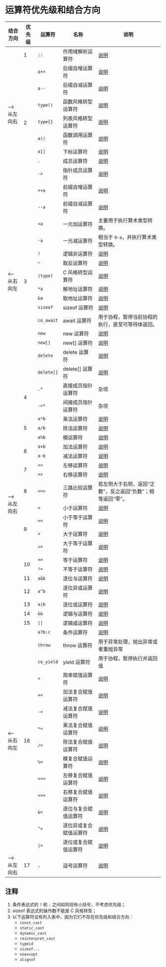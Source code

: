 # 运算符优先级和结合方向

<div class="table-wrapper">
<table>
<thead>
    <tr>
        <th>结合方向</th>
        <th>优先级</th>
        <th>运算符</th>
        <th>名称</th>
        <th>说明</th>
    </tr>
</thead>
<tbody>
    <tr>
        <td rowspan="9">&#10230;<br> 从左向右</td>
        <td>1</td>
        <td><code>::</code></td>
        <td>作用域解析运算符</td>
        <td><a href="#/ch03/review_cpp.md?id=idx_作用域解析运算符">说明</a></td>
    </tr>
    <tr>
        <td rowspan="8">2</td>
        <td><code>a++</code></td>
        <td>后缀自增运算符</td>
        <td><a href="#/ch02/part2/incdec_operator" target="_blank">说明</a></td>
    </tr>
    <tr>
        <td><code>a--</code></td>
        <td>后缀自减运算符</td>
        <td><a href="#/ch02/part2/incdec_operator" target="_blank">说明</a></td>
    </tr>
    <tr>
        <td><code>type()</code></td>
        <td>函数风格转型运算符</td>
        <td><a href="#/ch02/part2/other_operator?id=类型转换运算符" target="_blank">说明</a></td>
    </tr>
    <tr>
        <td><code>type{}</code></td>
        <td>列表风格转型运算符</td>
        <td><a href="#/ch06/cast_overload.md?id=idx_列表风格转型运算符">说明</a></td>
    </tr>
    <tr>
        <td><code>a()</code></td>
        <td>函数调用运算符</td>
        <td><a href="#/ch03/function_definition?id=函数调用运算符" target="_blank">说明</a></td>
    </tr>
    <tr>
        <td><code>a[]</code></td>
        <td>下标运算符</td>
        <td><a href="#/ch04/array/README?id=下标运算符" target="_blank">说明</a></td>
    </tr>
    <tr>
        <td><code>.</code></td>
        <td>成员运算符</td>
        <td><a href="#/ch04/struct/struct_usage?id=成员运算符" target="_blank">说明</a></td>
    </tr>
    <tr>
        <td><code>-></code></td>
        <td>指针成员运算符</td>
        <td><a href="#/ch04/list/list_construct?id=指针成员运算符" target="_blank">说明</a></td>
    </tr>
    <tr>
        <td rowspan="15">&#10229;<br> 从右向左</td>
        <td rowspan="15">3</td>
        <td><code>++a</code></td>
        <td>前缀自增运算符</td>
        <td><a href="#/ch02/part2/incdec_operator" target="_blank">说明</a></td>
    </tr>
    <tr>
        <td><code>--a</code></td>
        <td>前缀自减运算符</td>
        <td><a href="#/ch02/part2/incdec_operator" target="_blank">说明</a></td>
    </tr>
    <tr>
        <td><code>+a</code></td>
        <td>一元加运算符</td>
        <td>主要用于执行算术类型转换。</td>
    </tr>
    <tr>
        <td><code>-a</code></td>
        <td>一元减运算符</td>
        <td>相当于 <code>0-a</code>，并执行算术类型转换。</td>
    </tr>
    <tr>
        <td><code>!</code></td>
        <td>逻辑非运算符</td>
        <td><a href="#/ch02/part2/logical_operator" target="_blank">说明</a></td>
    </tr>
    <tr>
        <td><code>~</code></td>
        <td>取反运算符</td>
        <td><a href="#/ch02/part2/bit_operator?id=取反运算符" target="_blank">说明</a></td>
    </tr>
    <tr>
        <td><code>(type)</code></td>
        <td>C 风格转型运算符</td>
        <td><a href="#/ch02/part2/other_operator?id=类型转换运算符" target="_blank">说明</a></td>
    </tr>
    <tr>
        <td><code>*a</code></td>
        <td>解地址运算符</td>
        <td><a href="#/ch04/pointer/pointer?id=取地址与解地址" target="_blank">说明</a></td>
    </tr>
    <tr>
        <td><code>&amp;a</code></td>
        <td>取地址运算符</td>
        <td><a href="#/ch04/pointer/pointer?id=取地址与解地址" target="_blank">说明</a></td>
    </tr>
    <tr>
        <td><code>sizeof</code></td>
        <td>sizeof 运算符</td>
        <td><a href="#/ch02/part2/other_operator?id=sizeof-运算符" target="_blank">说明</a></td>
    </tr>
    <tr>
        <td><code>co_await</code></td>
        <td>await 运算符</td>
        <td>用于协程，暂停当前协程的执行，直至可等待体返回。</td>
    </tr>
    <tr>
        <td><code>new</code></td>
        <td>new 运算符</td>
        <td><a href="#/ch04/list/storage_duration?id=动态存储期" target="_blank">说明</a></td>
    </tr>
    <tr>
        <td><code>new[]</code></td>
        <td>new[] 运算符</td>
        <td><a href="#/ch04/list/arr_new_del" target="_blank">说明</a></td>
    </tr>
    <tr>
        <td><code>delete</code></td>
        <td>delete 运算符</td>
        <td><a href="#/ch04/list/storage_duration?id=动态存储期" target="_blank">说明</a></td>
    </tr>
    <tr>
        <td><code>delete[]</code></td>
        <td>delete[] 运算符</td>
        <td><a href="#/ch04/list/arr_new_del" target="_blank">说明</a></td>
    </tr>
    <tr>
        <td rowspan="21">&#10230;<br> 从左向右</td>
        <td rowspan="2">4</td>
        <td><code>.*</code></td>
        <td>直接成员指针运算符</td>
        <td>杂项</td>
    </tr>
    <tr>
        <td><code>->*</code></td>
        <td>间接成员指针运算符</td>
        <td>杂项</td>
    </tr>
    <tr>
        <td rowspan="3">5</td>
        <td><code>a*b</code></td>
        <td>乘法运算符</td>
        <td><a href="#/ch02/part2/arithmetic_operator" target="_blank">说明</a></td>
    </tr>
    <tr>
        <td><code>a/b</code></td>
        <td>除法运算符</td>
        <td><a href="#/ch02/part2/arithmetic_operator" target="_blank">说明</a></td>
    </tr>
    <tr>
        <td><code>a%b</code></td>
        <td>模运算符</td>
        <td><a href="#/ch02/part2/arithmetic_operator" target="_blank">说明</a></td>
    </tr>
    <tr>
        <td rowspan="2">6</td>
        <td><code>a+b</code></td>
        <td>加法运算符</td>
        <td><a href="#/ch02/part2/arithmetic_operator" target="_blank">说明</a></td>
    </tr>
    <tr>
        <td><code>a-b</code></td>
        <td>减法运算符</td>
        <td><a href="#/ch02/part2/arithmetic_operator" target="_blank">说明</a></td>
    </tr>
    <tr>
        <td rowspan="2">7</td>
        <td><code><<</code></td>
        <td>左移运算符</td>
        <td><a href="#/ch02/part2/bit_operator?id=左移运算符和右移运算符" target="_blank">说明</a></td>
    </tr>
    <tr>
        <td><code>>></code></td>
        <td>右移运算符</td>
        <td><a href="#/ch02/part2/bit_operator?id=左移运算符和右移运算符" target="_blank">说明</a></td>
    </tr>
    <tr>
        <td>8</td>
        <td><code><=></code></td>
        <td>三路比较运算符</td>
        <td>若左侧大于右侧，返回“正数”，反之返回“负数”；相等返回“零”。</td>
    </tr>
    <tr>
        <td rowspan="4">9</td>
        <td><code><</code></td>
        <td>小于运算符</td>
        <td><a href="#/ch02/part2/comparison_operator" target="_blank">说明</a></td>
    </tr>
    <tr>
        <td><code><=</code></td>
        <td>小于等于运算符</td>
        <td><a href="#/ch02/part2/comparison_operator" target="_blank">说明</a></td>
    </tr>
    <tr>
        <td><code>></code></td>
        <td>大于运算符</td>
        <td><a href="#/ch02/part2/comparison_operator" target="_blank">说明</a></td>
    </tr>
    <tr>
        <td><code>>=</code></td>
        <td>大于等于运算符</td>
        <td><a href="#/ch02/part2/comparison_operator" target="_blank">说明</a></td>
    </tr>
    <tr>
        <td rowspan="2">10</td>
        <td><code>==</code></td>
        <td>等于运算符</td>
        <td><a href="#/ch02/part2/comparison_operator" target="_blank">说明</a></td>
    </tr>
    <tr>
        <td><code>!=</code></td>
        <td>不等于运算符</td>
        <td><a href="#/ch02/part2/comparison_operator" target="_blank">说明</a></td>
    </tr>
    <tr>
        <td>11</td>
        <td><code>a&amp;b</code></td>
        <td>逐位与运算符</td>
        <td><a href="#/ch02/part2/bit_operator?id=逐位与运算符" target="_blank">说明</a></td>
    </tr>
    <tr>
        <td>12</td>
        <td><code>a^b</code></td>
        <td>逐位异或运算符</td>
        <td><a href="#/ch02/part2/bit_operator?id=逐位异或运算符" target="_blank">说明</a></td>
    </tr>
    <tr>
        <td>13</td>
        <td><code>a|b</code></td>
        <td>逐位或运算符</td>
        <td><a href="#/ch02/part2/bit_operator?id=逐位或运算符" target="_blank">说明</a></td>
    </tr>
    <tr>
        <td>14</td>
        <td><code>&amp;&amp;</code></td>
        <td>逻辑与运算符</td>
        <td><a href="#/ch02/part2/logical_operator" target="_blank">说明</a></td>
    </tr>
    <tr>
        <td>15</td>
        <td><code>||</code></td>
        <td>逻辑或运算符</td>
        <td><a href="#/ch02/part2/logical_operator" target="_blank">说明</a></td>
    </tr>
    <tr>
        <td rowspan="14">&#10229;<br> 从右向左</td>
        <td rowspan="14">16</td>
        <td><code>a?b:c</code></td>
        <td>条件运算符</td>
        <td><a href="#/ch02/part2/other_operator?id=条件运算符" target="_blank">说明</a></td>
    </tr>
    <tr>
        <td><code>throw</code></td>
        <td>throw 运算符</td>
        <td>用于异常处理，抛出异常或者重抛异常</td>
    </tr>
    <tr>
        <td><code>co_yield</code></td>
        <td>yield 运算符</td>
        <td>用于协程，暂停执行并返回值</td>
    </tr>
    <tr>
        <td><code>=</code></td>
        <td>简单赋值运算符</td>
        <td><a href="#/ch02/part2/assignment_operator?id=简单赋值运算符" target="_blank">说明</a></td>
    </tr>
    <tr>
        <td><code>+=</code></td>
        <td>加法复合赋值运算符</td>
        <td><a href="#/ch02/part2/assignment_operator?id=复合赋值运算符" target="_blank">说明</a></td>
    </tr>
    <tr>
        <td><code>-=</code></td>
        <td>减法复合赋值运算符</td>
        <td><a href="#/ch02/part2/assignment_operator?id=复合赋值运算符" target="_blank">说明</a></td>
    </tr>
    <tr>
        <td><code>*=</code></td>
        <td>乘法复合赋值运算符</td>
        <td><a href="#/ch02/part2/assignment_operator?id=复合赋值运算符" target="_blank">说明</a></td>
    </tr>
    <tr>
        <td><code>/=</code></td>
        <td>除法复合赋值运算符</td>
        <td><a href="#/ch02/part2/assignment_operator?id=复合赋值运算符" target="_blank">说明</a></td>
    </tr>
    <tr>
        <td><code>%=</code></td>
        <td>模复合赋值运算符</td>
        <td><a href="#/ch02/part2/assignment_operator?id=复合赋值运算符" target="_blank">说明</a></td>
    </tr>
    <tr>
        <td><code><<=</code></td>
        <td>左移复合赋值运算符</td>
        <td><a href="#/ch02/part2/bit_operator?id=复合赋值运算符的扩充" target="_blank">说明</a></td>
    </tr>
    <tr>
        <td><code>>>=</code></td>
        <td>右移复合赋值运算符</td>
        <td><a href="#/ch02/part2/bit_operator?id=复合赋值运算符的扩充" target="_blank">说明</a></td>
    </tr>
    <tr>
        <td><code>&amp;=</code></td>
        <td>逐位与复合赋值运算符</td>
        <td><a href="#/ch02/part2/bit_operator?id=复合赋值运算符的扩充" target="_blank">说明</a></td>
    </tr>
    <tr>
        <td><code>^=</code></td>
        <td>逐位异或复合赋值运算符</td>
        <td><a href="#/ch02/part2/bit_operator?id=复合赋值运算符的扩充" target="_blank">说明</a></td>
    </tr>
    <tr>
        <td><code>|=</code></td>
        <td>逐位或复合赋值运算符</td>
        <td><a href="#/ch02/part2/bit_operator?id=复合赋值运算符的扩充" target="_blank">说明</a></td>
    </tr>
    <tr>
        <td>&#10230;<br> 从左向右</td>
        <td>17</td>
        <td><code>,</code></td>
        <td>逗号运算符</td>
        <td><a href="#/ch02/part2/other_operator?id=逗号运算符" target="_blank">说明</a></td>
    </tr>
</tbody>
</table>
</div>

## 注释

1. 条件表达式的 `?` 和 `:` 之间如同视有小括号，不考虑优先级；
2. sizeof 表达式的操作数不能是 C 风格转型；
3. 以下运算符没有列入表中，因为它们不存在优先级和结合方向：
   - `const_cast`
   - `static_cast` 
   - `dynamic_cast` 
   - `reinterpret_cast` 
   - `typeid` 
   - `sizeof...` 
   - `noexcept` 
   - `alignof`  
